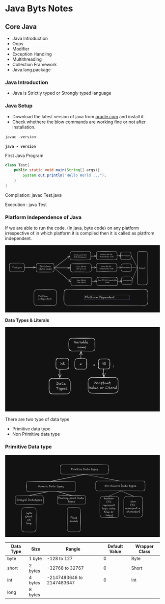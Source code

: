 # Java Byts Notes

## Core Java

- Java Introduction
- Oops
- Modifier
- Exception Handling
- Multithreading
- Collection Framework
- Java.lang.package

### Java Introduction

- Java is Strictly typed or Strongly typed language

### Java Setup

- Download the latest version of java from [oracle.com](http://oracle.com) and install it.
- Check whethere the blow commands are working fine or not after installation.

`javac -version`   

**`java - version`** 

First Java Program

```java
class Test{
	public static void main(String[] args){
		System.out.println("Hello World ...");
	}
}
```

Compilation: javac Test.java

Execution   : java Test

### Platform Independence of Java

If we are able to run the code.  (In java, byte code) on any platform irrespective of in which platform it is compiled then it is called as platfrom independent.

![Screenshot from 2024-08-20 21-19-36.png](Java%20Byts%20Notes%20fed23fdf428045d488f7bd9183adda3e/Screenshot_from_2024-08-20_21-19-36.png)

**Data Types & Literals**

![Screenshot from 2024-08-20 21-26-19.png](Java%20Byts%20Notes%20fed23fdf428045d488f7bd9183adda3e/Screenshot_from_2024-08-20_21-26-19.png)

There are two type of data type

- Primitive data type
- Non Primitive data type

### Primitive Data type

![Screenshot from 2024-08-20 21-35-00.png](Java%20Byts%20Notes%20fed23fdf428045d488f7bd9183adda3e/Screenshot_from_2024-08-20_21-35-00.png)

| Data Type | Size | Rangle | Default Value | Wrapper Class |
| --- | --- | --- | --- | --- |
| byte | 1 byte | -128 to 127 | 0  | Byte |
| short  | 2 bytes | -32768 to 32767 | 0 | Short |
| int | 4 bytes | -2147483648 to 2147483647 | 0 | Int |
| long | 8 bytes |  |  |  |